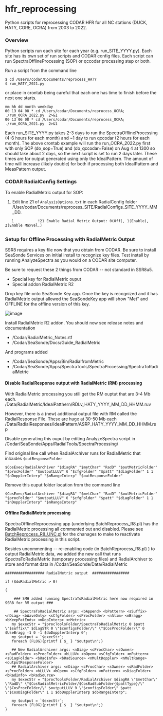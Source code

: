# hfr_reprocessing
Python scripts for reprocessing CODAR HFR for all NC stations (DUCK, HATY, CORE, OCRA) from 2003 to 2022.

### Overview
Python scripts run each site for each year (e.g. run_SITE_YYYY.py).  Each site has its own set of run scripts and CODAR config files. Each script can run SpectraOfflineProcessing (SOP) or qccodar processing step or both. 

Run a script from the command line 

```
$ cd /Users/codar/Documents/reprocess_HATY
$ run_HATY_2021.py
```

or place in crontab being careful that each one has time to finish before the next one starts.  

```
mm hh dd month weekday
00 13 04 08 * cd /Users/codar/Documents/reprocess_OCRA; ./run_OCRA_2022.py  2>&1
00 13 06 08 * cd /Users/codar/Documents/reprocess_OCRA; ./run_OCRA_2021.py  2>&1
```

Each run_SITE_YYYY.py takes 2-3 days to run the SpectraOfflineProcessing (4-6 hours for each month) and ~1 day to run qccodar (2 hours for each month). The above crontab example will run the run_OCRA_2022.py first with only SOP (do_sop=True) and (do_qccodar=False) on Aug 4 at 1300 so should take about 2 days, so the next script is set to run 2 days later. These times are for output generated using only the IdealPattern. The amount of time will increase (likely double) for both if processing both IdealPattern and MeasPattern output.  

### CODAR RadialConfig Settings

To enable RadialMetric output for SOP:
1. Edit line 21 of `AnalysisOptions.txt` in each RadialConfig folder /User/codar/Documents/reprocess_SITE/RadialConfigs_SITE_YYYY_MM_DD.

```
   1           !21 Enable Radial Metric Output: 0(Off), 1(Enable), 2(Enable MaxVel.)
```

##
### Setup for Offline Processing with RadialMetric Output

SSR8 requires a key file now that you obtain from CODAR.  Be sure to install SeaSonde Services on initial install to recognize key files.  Test install by running AnalyzeSpectra as you would on a CODAR site computer. 

Be sure to request these 2 things from CODAR -- not standard in SSR8u5. 
- Special key for RadialMetric ouput 
- Special addon RadialMetric R2 

Drop key file onto SeaSonde Key app.  Once the key is recognized and it has RadialMetric output allowed the SeaSondeKey app will show "Met"  and OFFLINE for the offline version of this key.

![image](https://user-images.githubusercontent.com/4511520/206293100-a4f7f8da-aea6-4040-84cb-3080a62b0841.png)

Install RadialMetric R2 addon. 
You should now see release notes and documentation  
- /Codar/RadialMetric_Notes.rtf 
- /Codar/SeaSonde/Docs/Guide_RadialMetric 

And programs added  
- /Codar/SeaSonde/Apps/Bin/RadialfromMetric 
- /Codar/SeaSonde/Apps/SpectraTools/SpectraProcessing/SpectraToRadialMetric  

#### Disable RadialResponse output with RadialMetric (RM) processing

With RadialMetric processing you still get the RM ouptut that are 3-4 Mb each. 
/Data/RadialMetric/IdealPatthern/RDLv_HATY_YYYY_MM_DD_HHMM.ruv  

However, there is a (new) additional output file with RM called the RadialResponse File. These are huge at 30-50 Mb each 
/Data/RadialResponses/IdealPattern/ASRP_HATY_YYYY_MM_DD_HHMM.rsp

Disable generating this ouput by editing AnalyzeSpectra script in /Codar/SeaSonde/Apps/RadialTools/SpectraProcessing/  

Find original line call when RadialArchiver runs for RadialMetric that inlcudes `$outResponseFolder`

``` 
$CosExec/RadialArchiver "$diagRA" "$metChar" "RadD" "$outMetricFolder" "$procFolder" "$outputLLUV" 0 "$cfgFolder" "$patt" "$diagFolder" 1 1 "$nDopplerInterp" "$nRangeInterp" "$outResponseFolder"
``` 

Remove this ouput folder location from the command line
```
$CosExec/RadialArchiver "$diagRA" "$metChar" "RadD" "$outMetricFolder" "$procFolder" "$outputLLUV" 0 "$cfgFolder" "$patt" "$diagFolder" 1 1 "$nDopplerInterp" "$nRangeInterp"
```

#### Offline RadialMetric processing 

SpectraOfflineReprocessing app (underlying BatchReprocess_R8.pl) has the RadialMetric processing all commented out and disabled. Please see [BatchReprocess_R8_UNC.pl](https://github.com/nccoos/hfr_reprocessing/blob/main/tools/BatchReprocess_versions/BatchReprocess_R8_UNC.pl) for the chanages to make to reactivate RadialMetric processing in this script.

Besides uncommenting -- re-enabling code (in BatchReprocess_R8.pl) ) to output RadialMetric data, we added the new call that runs SpectraToRadialMetric (temporary processing files) and RadialArchiver to store and format data in /Codar/SeaSonde/Data/RadialMetric 

```
################## RadialMetric output  ################# 

if ($doRadialMetric > 0) 

{  

    ### SMH added running SpectraToRadialMetric here now required in SSR8 for RM output ### 

    ## SpectraToRadialMetric args: <bAppend> <bPattern> <sSuffix> <nDiag> <bWaveOnly> <sCfgFolder> <sProcFolder> <nAlim> <nBragg> <bKeepPatEnds> <nDopInterp> <nMetric> 
   my $execStr = "$procToolsFolder/SpectraToRadialMetric 0 $patt \"$suffix\" $diagSTR 0 \"$configsFolder/\" \"$CosProcFolder/\" 0 $UseBragg -1 0 -1 $doDopplerInterp 0"; 
   my $output = `$execStr`; 
   foreach (FLOG){printf { $_ } "$output\n";} 

   ## New RadialArchiver args: <nDiag> <cProcChar> <sOwner> <sRadFolder> <sProcFolder> <bLLUV> <bOpen> <sCfgFolder> <nPattern> <sDiagFolder> <bRadInfo> <bRadSource> <nMultDoppler> <nMultRange> <outputResponseFolder> 
   ## RadialArchiver args: <nDiag> <cProcChar> <sOwner> <sRadFolder> <sProcFolder> <bLLUV> <bOpen> <sCfgFolder> <nPattern> <sDiagFolder> <bRadInfo> <bRadSource> 
   my $execStr = "$procToolsFolder/RadialArchiver $diagRA \"$metChar\" \"RadD\" \"$CosRadialMetricFolder/$CosRadSubFolder{$pattType}/\" \"$CosProcFolder/\" $outputLLUV 0 \"$configsFolder\" $patt \"$CosDiagFolder\" 1 1 $doDopplerInterp $doRangeInterp"; 

   my $output = `$execStr`; 
   foreach (FLOG){printf { $_ } "$output\n";} 
}
```


